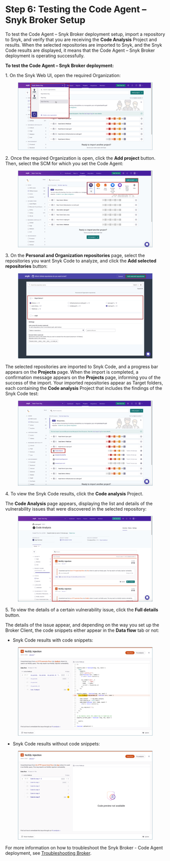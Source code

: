 # Step 6: Testing the Code Agent – Snyk Broker Setup

To test the Code Agent – Snyk Broker deployment setup, import a repository to Snyk, and verify that you are receiving the **Code Analysis** Project and results. When the selected repositories are imported to Snyk, and the Snyk Code results are displayed, it means that the Code Agent – Snyk Broker deployment is operating successfully.

**To test the Code Agent – Snyk Broker deployment:**

1\. On the Snyk Web UI, open the required Organization:

<figure><img src="../../../../.gitbook/assets/Snyk Broker - Organization - Select.png" alt=""><figcaption></figcaption></figure>

2\. Once the required Organization is open, click the **Add project** button. Then, select the SCM for which you set the Code Agent:

<figure><img src="../../../../.gitbook/assets/Code Agent - Test - Selecting SCM for import.png" alt=""><figcaption></figcaption></figure>

3\. On the **Personal and Organization repositories** page, select the repositories you want Snyk Code to analyze, and click the **Add selected repositories** button:

<figure><img src="../../../../.gitbook/assets/Code Agent - Test - Selecting repos for import.png" alt=""><figcaption></figcaption></figure>

The selected repositories are imported to Snyk Code, and a progress bar appears on the **Projects** page. When the import is completed, a confirmation message appears on the **Projects** page, informing you of the success of the import. Your imported repositories appear as Target folders, each containing the **Code analysis** Project that includes the findings of the Snyk Code test:

<figure><img src="../../../../.gitbook/assets/Code Agent - Test - Code Analysis Project.png" alt=""><figcaption></figcaption></figure>

4\. To view the Snyk Code results, click the **Code analysis** Project.

The **Code Analysis** page appears, displaying the list and details of the vulnerability issues that were discovered in the selected repository:

<figure><img src="../../../../.gitbook/assets/Code Agent - Test - Code Analysis page.png" alt=""><figcaption></figcaption></figure>

5\. To view the details of a certain vulnerability issue, click the **Full details** button.

The details of the issue appear, and depending on the way you set up the Broker Client, the code snippets either appear in the **Data flow** tab or not:

* Snyk Code results with code snippets:

<figure><img src="../../../../.gitbook/assets/Broker - Results - with code snippets (1) (1) (1) (1) (1) (1) (1) (1) (1) (2).png" alt=""><figcaption></figcaption></figure>

* Snyk Code results without code snippets:

<figure><img src="../../../../.gitbook/assets/Broker - Results - without code snippets (1) (1) (1) (1) (1) (1) (1) (1) (1) (1) (1) (3).png" alt=""><figcaption></figcaption></figure>

For more information on how to troubleshoot the Snyk Broker - Code Agent deployment, see [Troubleshooting Broker](file:///o/-M4tdxG8qotLgGZnLpFR/s/-MdwVZ6HOZriajCf5nXH/\~/changes/YPt28FOdC4y49hdOMDSe/features/snyk-broker/troubleshooting-broker).
